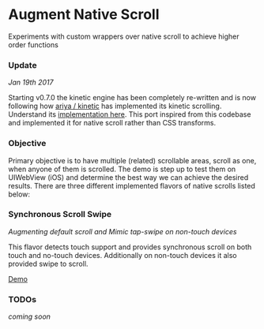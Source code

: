 # Augment Native Scroll
Experiments with custom wrappers over native scroll to achieve higher order functions

### Update
_Jan 19th 2017_

Starting v0.7.0 the kinetic engine has been completely re-written and is now following how [ariya / kinetic](https://github.com/ariya/kinetic) has implemented its kinetic scrolling. Understand its [implementation here](https://ariya.io/2013/11/javascript-kinetic-scrolling-part-2). This port inspired from this codebase and implemented it for native scroll rather than CSS transforms.

### Objective
Primary objective is to have multiple (related) scrollable areas, scroll as one, when anyone of them is scrolled. The demo is step up to test them on UIWebView (iOS) and determine the best way we can achieve the desired results. There are three different implemented flavors of native scrolls listed below:

### Synchronous Scroll Swipe
_Augmenting default scroll and Mimic tap-swipe on non-touch devices_

This flavor detects touch support and provides synchronous scroll on both touch and no-touch devices. Additionally on non-touch devices it also provided swipe to scroll.

[Demo](https://iamvijaydev.github.io/augment-native-scroll/#/synchronous-scroll-swipe)

### TODOs
_coming soon_
